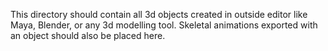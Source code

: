 This directory should contain all 3d objects created in outside editor like Maya, Blender, or any 3d modelling tool. Skeletal animations exported with an object should also be placed here.
